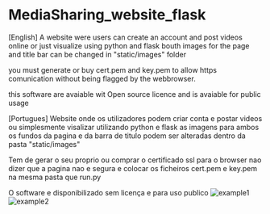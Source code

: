 # MediaSharing_website_flask
[English]
A website were users can create an account and post videos online or just visualize using python and flask
bouth images for the page and title bar can be changed in "static/images" folder

you must generate or buy cert.pem and key.pem to allow https comunication without being flagged by the webbrowser.

this software are avaiable wit Open source licence and is avaiable for public usage

[Portugues]
Website onde os utilizadores podem criar conta e postar videos ou simplesmente visalizar utilizando python e flask
as imagens para ambos os fundos da pagina e da barra de titulo podem ser alteradas dentro da pasta "static/images"

Tem de gerar o seu proprio ou comprar o certificado ssl para o browser nao dizer que a pagina nao e segura e colocar os ficheiros cert.pem e key.pem na mesma pasta que run.py


O software e disponibilizado sem licença e para uso publico
![example1](https://user-images.githubusercontent.com/61246703/233723512-0b9bc63e-4c45-4c6d-845f-21640fa91c63.png)
![example2](https://user-images.githubusercontent.com/61246703/233723528-db683212-9ebf-4075-98a5-6f0f3da53377.png)
